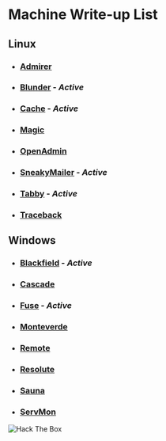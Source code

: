# Machine Write-up List

## Linux

- ### [Admirer](machines/Linux/Admirer/README.md)

- ### [Blunder](machines/Linux/Blunder/README.md) - _Active_

- ### [Cache](machines/Linux/Cache/README.md) - _Active_

- ### [Magic](machines/Linux/Magic/README.md)

- ### [OpenAdmin](machines/Linux/OpenAdmin/README.md)

- ### [SneakyMailer](machines/Linux/SneakyMailer/README.md) - _Active_

- ### [Tabby](machines/Linux/Tabby/README.md) - _Active_

- ### [Traceback](machines/Linux/Traceback/README.md)

## Windows

- ### [Blackfield](machines/Windows/Blackfield/README.md) - _Active_

- ### [Cascade](machines/Windows/Cascade/README.md)

- ### [Fuse](machines/Windows/Fuse/README.md) - _Active_

- ### [Monteverde](machines/Windows/Monteverde/README.md)

- ### [Remote](machines/Windows/Remote/README.md)

- ### [Resolute](machines/Windows/Resolute/README.md)

- ### [Sauna](machines/Windows/Sauna/README.md)

- ### [ServMon](machines/Windows/ServMon/README.md)

<img src="http://www.hackthebox.eu/badge/image/273998" alt="Hack The Box">
